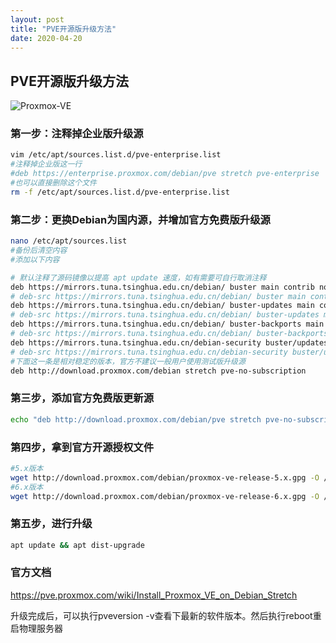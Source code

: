 ```yaml
---
layout: post
title: "PVE开源版升级方法"
date: 2020-04-20
---
```


## PVE开源版升级方法

![Proxmox-VE](https://pve.proxmox.com/mediawiki/images/thumb/f/f9/Proxmox-VE-5-4-Cluster-Summary.png/600px-Proxmox-VE-5-4-Cluster-Summary.png)

### 第一步：注释掉企业版升级源

```bash
vim /etc/apt/sources.list.d/pve-enterprise.list
#注释掉企业版这一行
#deb https://enterprise.proxmox.com/debian/pve stretch pve-enterprise
#也可以直接删除这个文件
rm -f /etc/apt/sources.list.d/pve-enterprise.list
``` 

### 第二步：更换Debian为国内源，并增加官方免费版升级源

```bash
nano /etc/apt/sources.list
#备份后清空内容
#添加以下内容

# 默认注释了源码镜像以提高 apt update 速度，如有需要可自行取消注释
deb https://mirrors.tuna.tsinghua.edu.cn/debian/ buster main contrib non-free
# deb-src https://mirrors.tuna.tsinghua.edu.cn/debian/ buster main contrib non-free
deb https://mirrors.tuna.tsinghua.edu.cn/debian/ buster-updates main contrib non-free
# deb-src https://mirrors.tuna.tsinghua.edu.cn/debian/ buster-updates main contrib non-free
deb https://mirrors.tuna.tsinghua.edu.cn/debian/ buster-backports main contrib non-free
# deb-src https://mirrors.tuna.tsinghua.edu.cn/debian/ buster-backports main contrib non-free
deb https://mirrors.tuna.tsinghua.edu.cn/debian-security buster/updates main contrib non-free
# deb-src https://mirrors.tuna.tsinghua.edu.cn/debian-security buster/updates main contrib non-free
#下面这一条是相对稳定的版本，官方不建议一般用户使用测试版升级源
deb http://download.proxmox.com/debian stretch pve-no-subscription

```

### 第三步，添加官方免费版更新源

```bash
echo "deb http://download.proxmox.com/debian/pve stretch pve-no-subscription" > /etc/apt/sources.list.d/pve-install-repo.list
```

### 第四步，拿到官方开源授权文件

```bash
#5.x版本
wget http://download.proxmox.com/debian/proxmox-ve-release-5.x.gpg -O /etc/apt/trusted.gpg.d/proxmox-ve-release-5.x.gpg
#6.x版本
wget http://download.proxmox.com/debian/proxmox-ve-release-6.x.gpg -O /etc/apt/trusted.gpg.d/proxmox-ve-release-6.x.gpg
```
 
### 第五步，进行升级

```bash
apt update && apt dist-upgrade
```
 

### 官方文档

https://pve.proxmox.com/wiki/Install_Proxmox_VE_on_Debian_Stretch

升级完成后，可以执行pveversion -v查看下最新的软件版本。然后执行reboot重启物理服务器